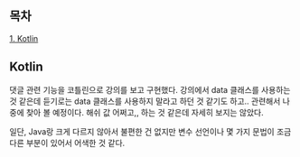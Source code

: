 ## 목차
[1. Kotlin](#kotlin)   

## Kotlin
댓글 관련 기능을 코틀린으로 강의를 보고 구현했다. 강의에서 data 클래스를 사용하는 것 같은데 듣기로는 data 클래스를 사용하지 말라고 하던 것 같기도 하고.. 관련해서 나중에 찾아 볼 예정이다. 해쉬 값 어쩌고,, 하는 것 같은데 자세히 보지는 않았다.

일단, Java랑 크게 다르지 않아서 불편한 건 없지만 변수 선언이나 몇 가지 문법이 조금 다른 부분이 있어서 어색한 것 같다.